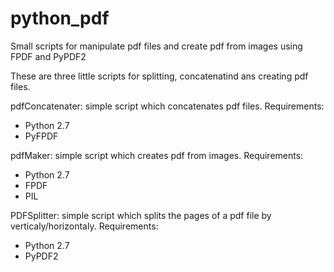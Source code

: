 # python_pdf
Small scripts for manipulate pdf files and create pdf from images using FPDF and PyPDF2

These are three little scripts for splitting, concatenatind ans creating pdf files.

pdfConcatenater:
simple script which concatenates pdf files.
Requirements:
  - Python 2.7
  - PyFPDF

pdfMaker:
simple script which creates pdf from images.
Requirements:
  - Python 2.7
  - FPDF
  - PIL
  
PDFSplitter:
simple script which splits the pages of a pdf file by verticaly/horizontaly.
Requirements:
  - Python 2.7
  - PyPDF2
